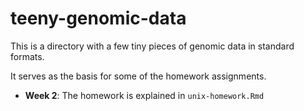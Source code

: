 # teeny-genomic-data

This is a directory with a few tiny pieces of genomic
data in standard formats.

It serves as the basis for some of the homework assignments.

* **Week 2**: The homework is explained in `unix-homework.Rmd`


